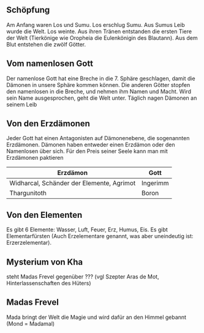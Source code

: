 ## Schöpfung
Am Anfang waren Los und Sumu. Los erschlug Sumu. Aus Sumus Leib wurde die Welt. Los weinte. Aus ihren Tränen entstanden die ersten Tiere der Welt (Tierkönige wie  Oropheia die Eulenkönigin des Blautann). Aus dem Blut entstehen die zwölf Götter.

## Vom namenlosen Gott
Der namenlose Gott hat eine Breche in die 7. Sphäre geschlagen, damit die Dämonen in unsere Sphäre kommen können. Die anderen Götter stopfen den namenlosen in die Breche, und nehmen ihm Namen und Macht. Wird sein Name ausgesprochen, geht die Welt unter. Täglich nagen Dämonen an seinem Leib
## Von den Erzdämonen
Jeder Gott hat einen Antagonisten auf Dämonenebene, die sogenannten Erzdämonen. Dämonen haben entweder einen Erzdämon oder den Namenlosen über sich.
Für den Preis seiner Seele kann man mit Erzdämonen paktieren

| Erzdämon                                  | Gott     |
| ----------------------------------------- | -------- |
| Widharcal, Schänder der Elemente, Agrimot | Ingerimm |
| Thargunitoth                              | Boron    |
## Von den Elementen
Es gibt 6 Elemente: Wasser, Luft, Feuer, Erz, Humus, Eis.
Es gibt Elementarfürsten (Auch Erzelementare genannt, was aber uneindeutig ist: Erzerzelementar).

## Mysterium von Kha
steht Madas Frevel gegenüber ??? (vgl Szepter Aras de Mot, Hinterlassenschaften des Hüters)
## Madas Frevel
Mada bringt der Welt die Magie und wird dafür an den Himmel gebannt (Mond = Madamal)




